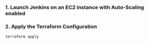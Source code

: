 ### 1. **Launch Jenkins on an EC2 instance with Auto-Scaling enabled**

### 2. **Apply the Terraform Configuration**

```bash
terraform apply
```
